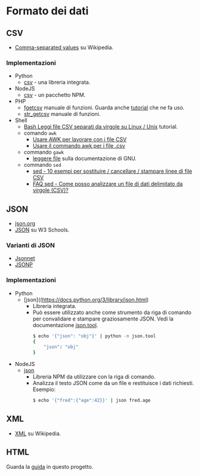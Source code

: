 # Formato dei dati


## CSV

- [Comma-separated values](https://it.wikipedia.org/wiki/Comma-separated_values) su Wikipedia.

### Implementazioni

- Python
    - [csv](https://docs.python.org/3/library/csv.html) - una libreria integrata.
- NodeJS
    - [csv](https://csv.js.org/) - un pacchetto NPM.
- PHP
    - [fgetcsv](https://www.php.net/manual/en/function.fgetcsv.php) manuale di funzioni. Guarda anche [tutorial](https://phpenthusiast.com/blog/parse-csv-with-php) che ne fa uso.
    - [str_getcsv](https://www.php.net/manual/en/function.str-getcsv.php) manuale di funzioni.
- Shell
    - [Bash Leggi file CSV separati da virgole su Linux / Unix](https://www.cyberciti.biz/faq/unix-linux-bash-read-comma-separated-cvsfile/) tutorial.
    - comando `awk` 
        - [Usare AWK per lavorare con i file CSV](https://newfivefour.com/awk-csv-files.html)
        - [Usare il commando awk per i file .csv ](https://www.unix.com/shell-programming-and-scripting/124886-using-awk-command-csv-file.html)
    - commando `gawk` 
        - [leggere file](https://www.gnu.org/software/gawk/manual/html_node/Reading-Files.html) sulla documentazione di GNU.
    - commando `sed` 
        - [sed - 10 esempi per sostituire / cancellare / stampare linee di file CSV ](https://www.theunixschool.com/2013/02/sed-examples-replace-delete-print-lines-csv-files.html)
        - [FAQ sed - Come posso analizzare un file di dati delimitato da virgole (CSV)?](https://www.linuxtopia.org/online_books/linux_tool_guides/the_sed_faq/sedfaq4_005.html)


## JSON

- [json.org](https://www.json.org)
- [JSON](https://www.w3schools.com/js/js_json_intro.asp) su W3 Schools.

### Varianti di JSON

- [Jsonnet](https://jsonnet.org/)
- [JSONP](https://www.w3schools.com/js/js_json_jsonp.asp)

### Implementazioni

- Python
    - [json]((https://docs.python.org/3/library/json.html)
		- Libreria integrata.
        - Può essere utilizzato anche come strumento da riga di comando per convalidare e stampare graziosamente JSON. Vedi la documentazione [json.tool](https://docs.python.org/3/library/json.html#module-json.tool).
            ```sh
            $ echo '{"json": "obj"}' | python -m json.tool
            {
                "json": "obj"
            }
            ```
- NodeJS
    - [json](https://github.com/trentm/json)
		- Libreria NPM da utilizzare con la riga di comando.
        - Analizza il testo JSON come da un file e restituisce i dati richiesti. Esempio:
            ```sh
            $ echo '{"fred":{"age":42}}' | json fred.age
            ```

## XML

- [XML](https://it.wikipedia.org/wiki/XML) su Wikipedia.


## HTML

Guarda la [guida](/Web%20dev/HTML) in questo progetto.
